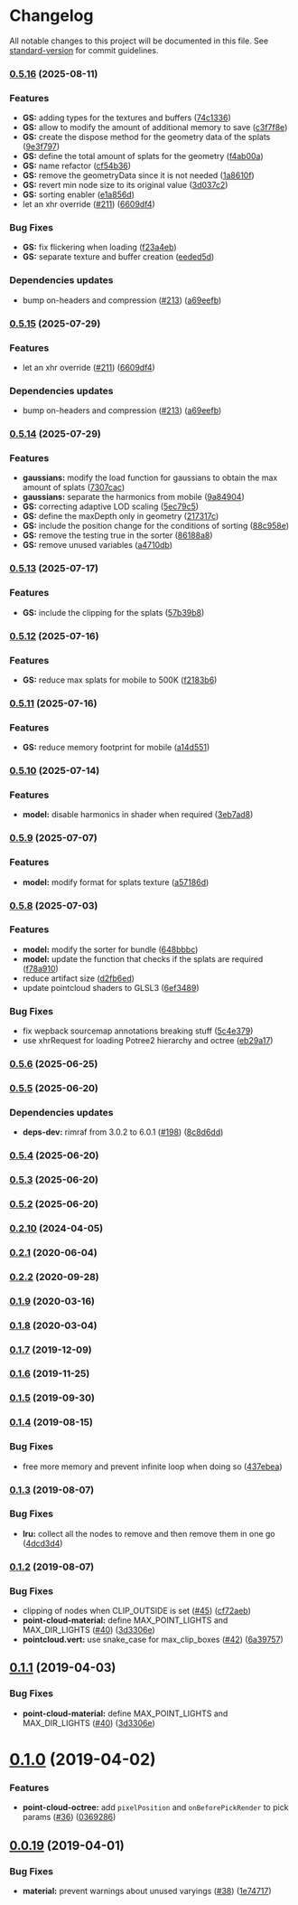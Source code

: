 # Changelog

All notable changes to this project will be documented in this file. See [standard-version](https://github.com/conventional-changelog/standard-version) for commit guidelines.

### [0.5.16](https://github.com/pnext/three-loader/compare/v0.5.14...v0.5.16) (2025-08-11)


### Features

* **GS:** adding types for the textures and buffers ([74c1336](https://github.com/pnext/three-loader/commit/74c1336bd7d9e89fd48d982dee2e4eb4d0febf5b))
* **GS:** allow to modify the amount of additional memory to save ([c3f7f8e](https://github.com/pnext/three-loader/commit/c3f7f8eda57c61ff37272400d9d02ac42a1a52fb))
* **GS:** create the dispose method for the geometry data of the splats ([9e3f797](https://github.com/pnext/three-loader/commit/9e3f797575157cb13e9a50821c549b626be1069d))
* **GS:** define the total amount of splats for the geometry ([f4ab00a](https://github.com/pnext/three-loader/commit/f4ab00a78407acd07cfa829a46802654bb9a985e))
* **GS:** name refactor ([cf54b36](https://github.com/pnext/three-loader/commit/cf54b36385578cbd71fe1e3e300b3a241ddc2b26))
* **GS:** remove the geometryData since it is not needed ([1a8610f](https://github.com/pnext/three-loader/commit/1a8610fcdcc51d616c85ae2ad8fac9b85fe72668))
* **GS:** revert min node size to its original value ([3d037c2](https://github.com/pnext/three-loader/commit/3d037c2cf1493a4022add1698ad8364766faf77a))
* **GS:** sorting enabler ([e1a856d](https://github.com/pnext/three-loader/commit/e1a856dffd58063af12316b2a1e2de572b4292e4))
* let an xhr override ([#211](https://github.com/pnext/three-loader/issues/211)) ([6609df4](https://github.com/pnext/three-loader/commit/6609df48342a7b747a027c8ba5893ce4d182d8ae))


### Bug Fixes

* **GS:** fix flickering when loading ([f23a4eb](https://github.com/pnext/three-loader/commit/f23a4ebd069fe799cf6f1d72bc90ab66b3d881a7))
* **GS:** separate texture and buffer creation ([eeded5d](https://github.com/pnext/three-loader/commit/eeded5d863cea97dd0826cd98f4d6d1c8dc186f0))


### Dependencies updates

* bump on-headers and compression ([#213](https://github.com/pnext/three-loader/issues/213)) ([a69eefb](https://github.com/pnext/three-loader/commit/a69eefbd2162260d86fbb1941135212d88ef19b2))

### [0.5.15](https://github.com/pnext/three-loader/compare/v0.5.14...v0.5.15) (2025-07-29)


### Features

* let an xhr override ([#211](https://github.com/pnext/three-loader/issues/211)) ([6609df4](https://github.com/pnext/three-loader/commit/6609df48342a7b747a027c8ba5893ce4d182d8ae))


### Dependencies updates

* bump on-headers and compression ([#213](https://github.com/pnext/three-loader/issues/213)) ([a69eefb](https://github.com/pnext/three-loader/commit/a69eefbd2162260d86fbb1941135212d88ef19b2))

### [0.5.14](https://github.com/pnext/three-loader/compare/v0.5.13...v0.5.14) (2025-07-29)


### Features

* **gaussians:** modify the load function for gaussians to obtain the max amount of splats ([7307cac](https://github.com/pnext/three-loader/commit/7307cac45578d023ba83bf3848914af4aab1a38e))
* **gaussians:** separate the harmonics from mobile ([9a84904](https://github.com/pnext/three-loader/commit/9a849040c579d539bf19fc4c58456cd3b9c88dd7))
* **GS:** correcting adaptive LOD scaling ([5ec79c5](https://github.com/pnext/three-loader/commit/5ec79c5b252b97d83026053fe25a5f5d7a1af9b1))
* **GS:** define the maxDepth only in geometry ([217317c](https://github.com/pnext/three-loader/commit/217317c12bfddbeda92a190ae9c697e14222d793))
* **GS:** include the position change for the conditions of sorting ([88c958e](https://github.com/pnext/three-loader/commit/88c958e9013d5d2abf40b1ea6a68789e36db8fb9))
* **GS:** remove the testing true in the sorter ([86188a8](https://github.com/pnext/three-loader/commit/86188a83ffc17dc68f0d5fd2ff9171d838dff316))
* **GS:** remove unused variables ([a4710db](https://github.com/pnext/three-loader/commit/a4710db054d9687098845a4eabf9bd969ff9ce15))

### [0.5.13](https://github.com/pnext/three-loader/compare/v0.5.12...v0.5.13) (2025-07-17)


### Features

* **GS:** include the clipping for the splats ([57b39b8](https://github.com/pnext/three-loader/commit/57b39b89ecbce8d7d5e32cc395b6206f9c3c7746))

### [0.5.12](https://github.com/pnext/three-loader/compare/v0.5.11...v0.5.12) (2025-07-16)


### Features

* **GS:** reduce max splats for mobile to 500K ([f2183b6](https://github.com/pnext/three-loader/commit/f2183b6449bb0b07f1ef96355ac2e88dcc65e1b2))

### [0.5.11](https://github.com/pnext/three-loader/compare/v0.5.10...v0.5.11) (2025-07-16)


### Features

* **GS:** reduce memory footprint for mobile ([a14d551](https://github.com/pnext/three-loader/commit/a14d5510556c840660ea675c75bfa06b61cbf1c3))

### [0.5.10](https://github.com/pnext/three-loader/compare/v0.5.9...v0.5.10) (2025-07-14)


### Features

* **model:** disable harmonics in shader when required ([3eb7ad8](https://github.com/pnext/three-loader/commit/3eb7ad8eb5e21cfa3da09b3ca022b2c6e1c924d5))

### [0.5.9](https://github.com/pnext/three-loader/compare/v0.5.8...v0.5.9) (2025-07-07)


### Features

* **model:** modify format for splats texture ([a57186d](https://github.com/pnext/three-loader/commit/a57186d90709ad861880d73e8619bbd7cdf5c868))

### [0.5.8](https://github.com/pnext/three-loader/compare/v0.5.6...v0.5.8) (2025-07-03)


### Features

* **model:** modify the sorter for bundle ([648bbbc](https://github.com/pnext/three-loader/commit/648bbbc75bec5af6c9e651e3a01757beeac2c671))
* **model:** update the function that checks if the splats are required ([f78a910](https://github.com/pnext/three-loader/commit/f78a910cf1a4fbb112262bf1a53d45b8a9a6cecb))
* reduce artifact size ([d2fb6ed](https://github.com/pnext/three-loader/commit/d2fb6edae06e41f7bb3e3f8617d8d915d1ad83d6))
* update pointcloud shaders to GLSL3 ([6ef3489](https://github.com/pnext/three-loader/commit/6ef3489346e9343272e8bb32a5a7d206aeda1fed))


### Bug Fixes

* fix wepback sourcemap annotations breaking stuff ([5c4e379](https://github.com/pnext/three-loader/commit/5c4e3794a6301597fdccb5e72554f0b4ac680999))
* use xhrRequest for loading Potree2 hierarchy and octree ([eb29a17](https://github.com/pnext/three-loader/commit/eb29a1763b2dce8b18bacb35544ecbe26a6ad993))

### [0.5.6](https://github.com/pnext/three-loader/compare/v0.5.5...v0.5.6) (2025-06-25)

### [0.5.5](https://github.com/pnext/three-loader/compare/v0.5.4...v0.5.5) (2025-06-20)


### Dependencies updates

* **deps-dev:** rimraf from 3.0.2 to 6.0.1 ([#198](https://github.com/pnext/three-loader/issues/198)) ([8c8d6dd](https://github.com/pnext/three-loader/commit/8c8d6dd37ee0effc9034447ab424afc65ecfff82))

### [0.5.4](https://github.com/pnext/three-loader/compare/v0.5.3...v0.5.4) (2025-06-20)

### [0.5.3](https://github.com/pnext/three-loader/compare/v0.5.2...v0.5.3) (2025-06-20)

### [0.5.2](https://github.com/pnext/three-loader/compare/v0.5.1...v0.5.2) (2025-06-20)

### [0.2.10](https://github.com/pnext/three-loader/compare/v0.2.5...v0.2.10) (2024-04-05)

### [0.2.1](https://github.com/pnext/three-loader/compare/v0.2.1-beta.1...v0.2.1) (2020-06-04)

### [0.2.2](https://github.com/pnext/three-loader/compare/v0.2.1...v0.2.2) (2020-09-28)

### [0.1.9](https://github.com/pnext/three-loader/compare/v0.1.8...v0.1.9) (2020-03-16)

### [0.1.8](https://github.com/pnext/three-loader/compare/v0.1.6...v0.1.8) (2020-03-04)

### [0.1.7](https://github.com/pnext/three-loader/compare/v0.1.6...v0.1.7) (2019-12-09)

### [0.1.6](https://github.com/pnext/three-loader/compare/v0.1.5...v0.1.6) (2019-11-25)

### [0.1.5](https://github.com/pnext/three-loader/compare/v0.1.4...v0.1.5) (2019-09-30)

### [0.1.4](https://github.com/pnext/three-loader/compare/v0.1.3...v0.1.4) (2019-08-15)


### Bug Fixes

* free more memory and prevent infinite loop when doing so ([437ebea](https://github.com/pnext/three-loader/commit/437ebea))

### [0.1.3](https://github.com/pnext/three-loader/compare/v0.1.2...v0.1.3) (2019-08-07)


### Bug Fixes

* **lru:** collect all the nodes to remove and then remove them in one go ([4dcd3d4](https://github.com/pnext/three-loader/commit/4dcd3d4))

### [0.1.2](https://github.com/pnext/three-loader/compare/v0.1.0...v0.1.2) (2019-08-07)


### Bug Fixes

* clipping of nodes when CLIP_OUTSIDE is set ([#45](https://github.com/pnext/three-loader/issues/45)) ([cf72aeb](https://github.com/pnext/three-loader/commit/cf72aeb))
* **point-cloud-material:** define MAX_POINT_LIGHTS and MAX_DIR_LIGHTS ([#40](https://github.com/pnext/three-loader/issues/40)) ([3d3306e](https://github.com/pnext/three-loader/commit/3d3306e))
* **pointcloud.vert:** use snake_case for max_clip_boxes ([#42](https://github.com/pnext/three-loader/issues/42)) ([6a39757](https://github.com/pnext/three-loader/commit/6a39757))

## [0.1.1](https://github.com/pnext/three-loader/compare/v0.1.0...v0.1.1) (2019-04-03)


### Bug Fixes

* **point-cloud-material:** define MAX_POINT_LIGHTS and MAX_DIR_LIGHTS ([#40](https://github.com/pnext/three-loader/issues/40)) ([3d3306e](https://github.com/pnext/three-loader/commit/3d3306e))



# [0.1.0](https://github.com/pnext/three-loader/compare/v0.0.19...v0.1.0) (2019-04-02)


### Features

* **point-cloud-octree:** add `pixelPosition` and `onBeforePickRender` to pick params ([#36](https://github.com/pnext/three-loader/issues/36)) ([0369286](https://github.com/pnext/three-loader/commit/0369286))



## [0.0.19](https://github.com/pnext/three-loader/compare/v0.0.18...v0.0.19) (2019-04-01)


### Bug Fixes

* **material:** prevent warnings about unused varyings ([#38](https://github.com/pnext/three-loader/issues/38)) ([1e74717](https://github.com/pnext/three-loader/commit/1e74717))
